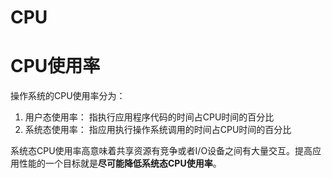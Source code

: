 CPU
=========


# CPU使用率

操作系统的CPU使用率分为：

1. 用户态使用率： 指执行应用程序代码的时间占CPU时间的百分比
2. 系统态使用率： 指应用执行操作系统调用的时间占CPU时间的百分比

系统态CPU使用率高意味着共享资源有竞争或者I/O设备之间有大量交互。提高应用性能的一个目标就是**尽可能降低系统态CPU使用率**。


